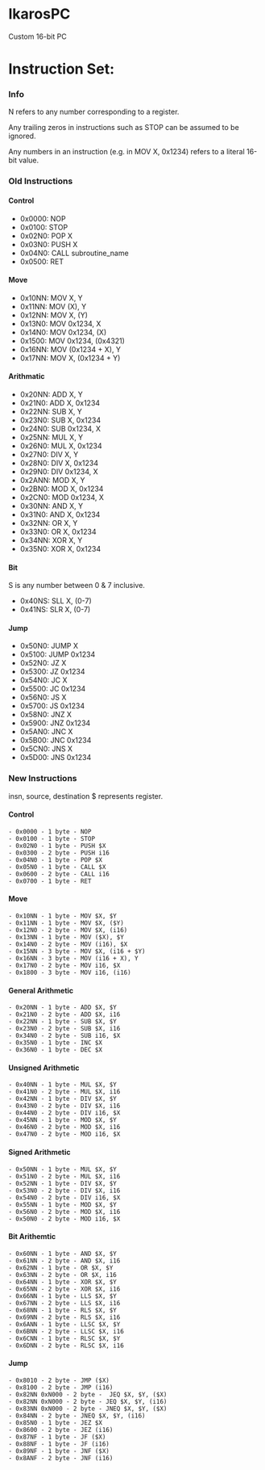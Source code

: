 # IkarosPC
Custom 16-bit PC

# Instruction Set:
### Info
N refers to any number corresponding to a register.

Any trailing zeros in instructions such as STOP can be assumed to be ignored.

Any numbers in an instruction (e.g. in MOV X, 0x1234) refers to a literal 16-bit value.

### Old Instructions
#### Control
- 0x0000: NOP
- 0x0100: STOP
- 0x02N0: POP X
- 0x03N0: PUSH X
- 0x04N0: CALL subroutine_name
- 0x0500: RET
#### Move
- 0x10NN: MOV X, Y
- 0x11NN: MOV (X), Y
- 0x12NN: MOV X, (Y)
- 0x13N0: MOV 0x1234, X
- 0x14N0: MOV 0x1234, (X)
- 0x1500: MOV 0x1234, (0x4321)
- 0x16NN: MOV (0x1234 + X), Y
- 0x17NN: MOV X, (0x1234 + Y)
#### Arithmatic
- 0x20NN: ADD X, Y
- 0x21N0: ADD X, 0x1234
- 0x22NN: SUB X, Y
- 0x23N0: SUB X, 0x1234
- 0x24N0: SUB 0x1234, X
- 0x25NN: MUL X, Y
- 0x26N0: MUL X, 0x1234
- 0x27N0: DIV X, Y
- 0x28N0: DIV X, 0x1234
- 0x29N0: DIV 0x1234, X
- 0x2ANN: MOD X, Y
- 0x2BN0: MOD X, 0x1234
- 0x2CN0: MOD 0x1234, X
- 0x30NN: AND X, Y
- 0x31N0: AND X, 0x1234
- 0x32NN: OR X, Y
- 0x33N0: OR X, 0x1234
- 0x34NN: XOR X, Y
- 0x35N0: XOR X, 0x1234
#### Bit
S is any number between 0 & 7 inclusive.
- 0x40NS: SLL X, (0-7)
- 0x41NS: SLR X, (0-7)
#### Jump
- 0x50N0: JUMP X
- 0x5100: JUMP 0x1234
- 0x52N0: JZ X
- 0x5300: JZ 0x1234
- 0x54N0: JC X
- 0x5500: JC 0x1234
- 0x56N0: JS X
- 0x5700: JS 0x1234
- 0x58N0: JNZ X
- 0x5900: JNZ 0x1234
- 0x5AN0: JNC X
- 0x5B00: JNC 0x1234
- 0x5CN0: JNS X
- 0x5D00: JNS 0x1234

### New Instructions
insn, source, destination
$ represents register.
#### Control
	- 0x0000 - 1 byte - NOP
	- 0x0100 - 1 byte - STOP
	- 0x02N0 - 1 byte - PUSH $X
	- 0x0300 - 2 byte - PUSH i16
	- 0x04N0 - 1 byte - POP $X
	- 0x05N0 - 1 byte - CALL $X
	- 0x0600 - 2 byte - CALL i16
	- 0x0700 - 1 byte - RET
#### Move
	- 0x10NN - 1 byte - MOV $X, $Y
	- 0x11NN - 1 byte - MOV $X, ($Y)
	- 0x12N0 - 2 byte - MOV $X, (i16)
	- 0x13NN - 1 byte - MOV ($X), $Y
	- 0x14N0 - 2 byte - MOV (i16), $X
	- 0x15NN - 3 byte - MOV $X, (i16 + $Y)
	- 0x16NN - 3 byte - MOV (i16 + X), Y
	- 0x17N0 - 2 byte - MOV i16, $X
	- 0x1800 - 3 byte - MOV i16, (i16)
	
#### General Arithmetic
	- 0x20NN - 1 byte - ADD $X, $Y
	- 0x21N0 - 2 byte - ADD $X, i16
	- 0x22NN - 1 byte - SUB $X, $Y
	- 0x23N0 - 2 byte - SUB $X, i16
	- 0x34N0 - 2 byte - SUB i16, $X
	- 0x35N0 - 1 byte - INC $X
	- 0x36N0 - 1 byte - DEC $X
#### Unsigned Arithmetic
	- 0x40NN - 1 byte - MUL $X, $Y
	- 0x41N0 - 2 byte - MUL $X, i16
	- 0x42NN - 1 byte - DIV $X, $Y
	- 0x43N0 - 2 byte - DIV $X, i16
	- 0x44N0 - 2 byte - DIV i16, $X
	- 0x45NN - 1 byte - MOD $X, $Y
	- 0x46N0 - 2 byte - MOD $X, i16
	- 0x47N0 - 2 byte - MOD i16, $X
#### Signed Arithmetic
	- 0x50NN - 1 byte - MUL $X, $Y
	- 0x51N0 - 2 byte - MUL $X, i16
	- 0x52NN - 1 byte - DIV $X, $Y
	- 0x53N0 - 2 byte - DIV $X, i16
	- 0x54N0 - 2 byte - DIV i16, $X
	- 0x55NN - 1 byte - MOD $X, $Y
	- 0x56N0 - 2 byte - MOD $X, i16
	- 0x50N0 - 2 byte - MOD i16, $X
#### Bit Arithemtic
	- 0x60NN - 1 byte - AND $X, $Y
	- 0x61NN - 2 byte - AND $X, i16
	- 0x62NN - 1 byte - OR $X, $Y
	- 0x63NN - 2 byte - OR $X, i16
	- 0x64NN - 1 byte - XOR $X, $Y
	- 0x65NN - 2 byte - XOR $X, i16
	- 0x66NN - 1 byte - LLS $X, $Y
	- 0x67NN - 2 byte - LLS $X, i16
	- 0x68NN - 1 byte - RLS $X, $Y
	- 0x69NN - 2 byte - RLS $X, i16
	- 0x6ANN - 1 byte - LLSC $X, $Y
	- 0x6BNN - 2 byte - LLSC $X, i16
	- 0x6CNN - 1 byte - RLSC $X, $Y
	- 0x6DNN - 2 byte - RLSC $X, i16
#### Jump
	- 0x8010 - 2 byte - JMP ($X)
	- 0x8100 - 2 byte - JMP (i16)
	- 0x82NN 0xN000 - 2 byte -  JEQ $X, $Y, ($X)
	- 0x82NN 0xN000 - 2 byte - JEQ $X, $Y, (i16)
	- 0x83NN 0xN000 - 2 byte - JNEQ $X, $Y, ($X)
	- 0x84NN - 2 byte - JNEQ $X, $Y, (i16)
	- 0x85N0 - 1 byte - JEZ $X
	- 0x8600 - 2 byte - JEZ (i16)
	- 0x87NF - 1 byte - JF ($X)
	- 0x88NF - 1 byte - JF (i16)
	- 0x89NF - 1 byte - JNF ($X)
	- 0x8ANF - 2 byte - JNF (i16)
